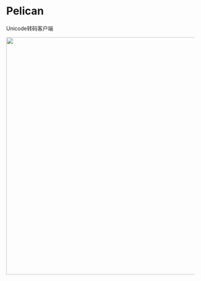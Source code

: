 # Pelican
Unicode转码客户端

<img src="https://raw.githubusercontent.com/stormtea123/hummingbird/master/assets/pelican.jpg" alt="" width="592" height="634">